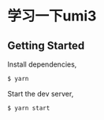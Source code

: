 # 学习一下umi3

## Getting Started

Install dependencies,

```bash
$ yarn
```

Start the dev server,

```bash
$ yarn start
```
